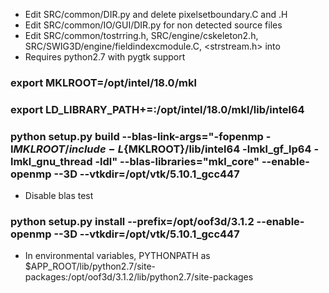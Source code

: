 - Edit SRC/common/DIR.py and delete pixelsetboundary.C and .H
- Edit SRC/common/IO/GUI/DIR.py for non detected source files
- Edit SRC/common/tostrring.h, SRC/engine/cskeleton2.h, SRC/SWIG3D/engine/fieldindexcmodule.C, <strstream.h> into <strstream>
- Requires python2.7 with pygtk support

### export MKLROOT=/opt/intel/18.0/mkl
### export LD_LIBRARY_PATH+=:/opt/intel/18.0/mkl/lib/intel64
### python setup.py build --blas-link-args="-fopenmp -I${MKLROOT}/include -L${MKLROOT}/lib/intel64 -lmkl_gf_lp64  -lmkl_gnu_thread -ldl" --blas-libraries="mkl_core" --enable-openmp  --3D --vtkdir=/opt/vtk/5.10.1_gcc447
- Disable blas test
### python setup.py install --prefix=/opt/oof3d/3.1.2 --enable-openmp  --3D --vtkdir=/opt/vtk/5.10.1_gcc447
- In environmental variables, PYTHONPATH as $APP_ROOT/lib/python2.7/site-packages:/opt/oof3d/3.1.2/lib/python2.7/site-packages
